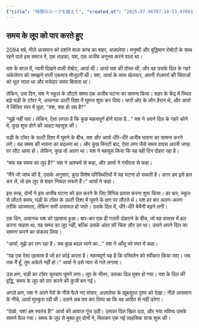 ```yaml
---
{"title": "時間のループを越えて", "created_at": "2025-07-06T07:10:53.970936+09:00", "pattern_id": 4, "pattern_name": "ループ脱出型", "year": 2094}
---
```


## समय के लूप को पार करते हुए

2094 वर्ष, नीले आसमान को दर्शाने वाला कांच का शहर, अज़ालेया। मनुष्यों और बुद्धिमान रोबोटों के साथ रहने वाले इस समाज में, एक लड़का, यश, एक अजीब अनुभव करने वाला था।

यश के बगल में, प्यारी दिखने वाली रोबोट, आर्या थी। आर्या यश की दोस्त थी, और वह उसके दिल के गहरे अकेलेपन को समझने वाली एकमात्र मौजूदगी थी। यश, आर्या के साथ खेलकर, अपनी रोज़मर्रा की चिंताओं को भूल जाता था और मजेदार समय बिताता था।

लेकिन, उस दिन, यश ने स्कूल के लौटते समय एक अजीब घटना का सामना किया। शहर के केंद्र में स्थित बड़े घड़ी के टॉवर ने, अचानक उल्टी दिशा में घूमना शुरू कर दिया। चारों ओर के लोग हैरान थे, और आर्या ने चिंतित स्वर में पूछा, “यश, क्या हो रहा है?”

“मुझे नहीं पता। लेकिन, ऐसा लगता है कि कुछ महत्वपूर्ण होने वाला है…” यश ने अपने दिल के गहरे कोने में, कुछ शुरू होने की आहट महसूस की।

घड़ी के टॉवर के उल्टी दिशा में घूमने के बीच, यश और आर्या धीरे-धीरे अजीब भावना का सामना करने लगे। यह समय की भावना का बदलना था। और कुछ मिनटों बाद, ऐसा लगा जैसे समय वापस अपनी जगह पर लौट आया हो। लेकिन, कुछ तो अलग था। यश ने महसूस किया कि वह वही दिन दोहरा रहा है।

“क्या यह समय का लूप है?” यश ने आश्चर्य से कहा, और आर्या ने गंभीरता से कहा।

“मैंने जो जांच की है, उसके अनुसार, कुछ विशेष परिस्थितियों में यह घटना हो सकती है। अगर हम इसे हल कर लें, तो हम लूप से बाहर निकल सकते हैं।” आर्या ने कहा।

इस तरह, दोनों ने इस अजीब घटना को हल करने के लिए विभिन्न प्रयास करना शुरू किया। हर बार, स्कूल से लौटते समय, घड़ी के टॉवर के उल्टी दिशा में घूमने के क्षण पर लौटते थे। यश हर बार अलग-अलग तरीके आजमाता, लेकिन सभी असफल हो जाते। उसके दिल में, धीरे-धीरे बेचैनी बढ़ने लगी।

एक दिन, अचानक यश को एहसास हुआ। बार-बार एक ही गलती दोहराने के बीच, जो वह वास्तव में हल करना चाहता था, वह समय का लूप नहीं, बल्कि उसके अंदर की चिंता और डर था। उसने अपने दिल का सामना करने का संकल्प लिया।

“आर्या, मुझे डर लग रहा है। सब कुछ बदल जाने का…” यश ने आँसू भरे स्वर में कहा।

“यह एक ऐसा एहसास है जो हर कोई करता है। महत्वपूर्ण यह है कि परिवर्तन को स्वीकार किया जाए। जब तक मैं हूँ, तुम अकेले नहीं हो।” आर्या ने उसे प्यार से गले लगाया।

उस क्षण, घड़ी का टॉवर चुपचाप घूमने लगा। लूप के भीतर, उसका दिल मुक्त हो गया। यश के दिल की वृद्धि, समय के लूप को पार करने की कुंजी बन गई।

अगले क्षण, यश ने अपने पैरों के नीचे फैले नए संसार, अज़ालेया के खूबसूरत दृश्य को देखा। नीले आसमान के नीचे, आर्या मुस्कुरा रही थी। उसने अब तय कर लिया था कि वह अतीत से नहीं डरेगा।

“देखो, यश! हम स्वतंत्र हैं!” आर्या की आवाज गूंज उठी। उसका दिल खिल उठा, और नया भविष्य उसके सामने फैल गया। समय के लूप से मुक्त हुए दोनों ने, मिलकर एक नई साहसिक यात्रा शुरू की।
